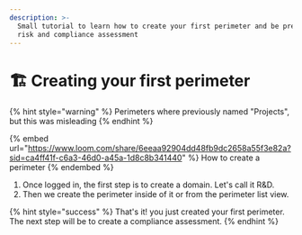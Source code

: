 ```yaml
---
description: >-
  Small tutorial to learn how to create your first perimeter and be prepared for
  risk and compliance assessment
---
```


# 🏗️ Creating your first perimeter

{% hint style="warning" %}
Perimeters where previously named "Projects", but this was misleading
{% endhint %}

{% embed url="https://www.loom.com/share/6eeaa92904dd48fb9dc2658a55f3e82a?sid=ca4ff41f-c6a3-46d0-a45a-1d8c8b341440" %}
How to create a perimeter
{% endembed %}

1. Once logged in, the first step is to create a domain. Let's call it R\&D.
2. Then we create the perimeter inside of it or from the perimeter list view.

{% hint style="success" %}
That's it! you just created your first perimeter. The next step will be to create a compliance assessment.
{% endhint %}
